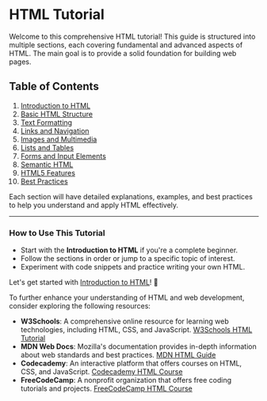 # HTML Tutorial

Welcome to this comprehensive HTML tutorial! This guide is structured into multiple sections, each covering fundamental and advanced aspects of HTML. The main goal is to provide a solid foundation for building web pages.

## Table of Contents

1. [Introduction to HTML](sections/01_introduction.md)
2. [Basic HTML Structure](sections/02_basic_structure.md)
3. [Text Formatting](sections/03_text_formatting.md)
4. [Links and Navigation](sections/04_links_navigation.md)
5. [Images and Multimedia](sections/05_images_multimedia.md)
6. [Lists and Tables](sections/06_lists_tables.md)
7. [Forms and Input Elements](sections/07_forms_inputs.md)
8. [Semantic HTML](sections/08_semantic_html.md)
9. [HTML5 Features](sections/09_html5_features.md)
10. [Best Practices](sections/10_best_practices.md)

Each section will have detailed explanations, examples, and best practices to help you understand and apply HTML effectively.

---

### How to Use This Tutorial
- Start with the **Introduction to HTML** if you're a complete beginner.
- Follow the sections in order or jump to a specific topic of interest.
- Experiment with code snippets and practice writing your own HTML.

Let's get started with [Introduction to HTML](sections/01_introduction.md)! 🚀

To further enhance your understanding of HTML and web development, consider exploring the following resources:

- **W3Schools**: A comprehensive online resource for learning web technologies, including HTML, CSS, and JavaScript. [W3Schools HTML Tutorial](https://www.w3schools.com/html/)
- **MDN Web Docs**: Mozilla's documentation provides in-depth information about web standards and best practices. [MDN HTML Guide](https://developer.mozilla.org/en-US/docs/Web/HTML)
- **Codecademy**: An interactive platform that offers courses on HTML, CSS, and JavaScript. [Codecademy HTML Course](https://www.codecademy.com/learn/learn-html)
- **FreeCodeCamp**: A nonprofit organization that offers free coding tutorials and projects. [FreeCodeCamp HTML Course](https://www.freecodecamp.org/learn/responsive-web-design/#basic-html-and-html5)
